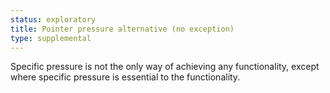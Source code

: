 ```yaml
---
status: exploratory
title: Pointer pressure alternative (no exception)
type: supplemental
---
```


Specific pressure is not the only way of achieving any functionality, except where specific pressure is essential to the functionality.
